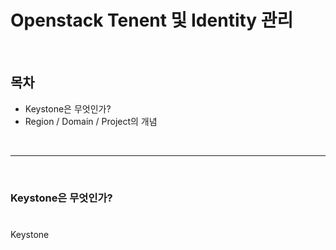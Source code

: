 # Openstack Tenent 및 Identity 관리

</br>
<h2>목차</h2>

- Keystone은 무엇인가?
- Region / Domain / Project의 개념
</br>

---

</br>
<h3> Keystone은 무엇인가?</h3>

#

Keystone
<!--stackedit_data:
eyJoaXN0b3J5IjpbMjgwNzY4Mzg5LDY0OTcwMzA2LDI4NDUzMz
c1NSwzNDIzODMyMTAsMTIxMzc1MTQ0NCwxNTAxNzkwODMwXX0=

-->